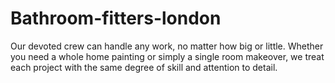 # Bathroom-fitters-london
Our devoted crew can handle any work, no matter how big or little. Whether you need a whole home painting or simply a single room makeover, we treat each project with the same degree of skill and attention to detail.
